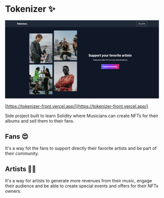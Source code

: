 # Tokenizer ✨

![Readme hero](public/images/reamde_hero.png)

[https://tokenizer-front.vercel.app/](https://tokenizer-front.vercel.app/)

Side project built to learn Solidity where Musicians can create NFTs for their albums and sell them to their fans.

## Fans 😍

It's a way fot the fans to support directly their favorite artists and be part of their community.

## Artists 🦹‍♀️

It's a way for artists to generate more revenues from their music, engage their audience and be able to create special events and offers for their NFTs owners.
